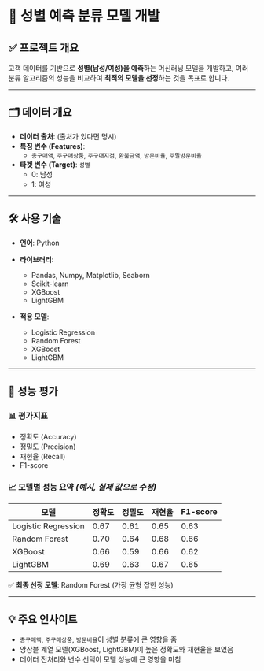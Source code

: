 # 🧠 성별 예측 분류 모델 개발

## ✅ 프로젝트 개요

고객 데이터를 기반으로 **성별(남성/여성)을 예측**하는 머신러닝 모델을 개발하고, 여러 분류 알고리즘의 성능을 비교하여 **최적의 모델을 선정**하는 것을 목표로 합니다.

---

## 🗂️ 데이터 개요

- **데이터 출처**: (출처가 있다면 명시)
- **특징 변수 (Features)**:
  - `총구매액`, `주구매상품`, `주구매지점`, `환불금액`, `방문비율`, `주말방문비율`
- **타겟 변수 (Target)**: `성별`  
  - 0: 남성  
  - 1: 여성

---

## 🛠️ 사용 기술

- **언어**: Python  
- **라이브러리**:
  - Pandas, Numpy, Matplotlib, Seaborn
  - Scikit-learn
  - XGBoost
  - LightGBM

- **적용 모델**:
  - Logistic Regression
  - Random Forest
  - XGBoost
  - LightGBM

---

## 🧪 성능 평가

### 📊 평가지표

- 정확도 (Accuracy)  
- 정밀도 (Precision)  
- 재현율 (Recall)  
- F1-score  

### 📈 모델별 성능 요약 *(예시, 실제 값으로 수정)*

| 모델 | 정확도 | 정밀도 | 재현율 | F1-score |
|------|--------|--------|--------|----------|
| Logistic Regression | 0.67 | 0.61 | 0.65 | 0.63 |
| Random Forest        | 0.70 | 0.64 | 0.68 | 0.66 |
| XGBoost              | 0.66 | 0.59 | 0.66 | 0.62 |
| LightGBM             | 0.69 | 0.63 | 0.67 | 0.65 |

✅ **최종 선정 모델**: Random Forest (가장 균형 잡힌 성능)

---

## 💡 주요 인사이트

- `총구매액`, `주구매상품`, `방문비율`이 성별 분류에 큰 영향을 줌
- 앙상블 계열 모델(XGBoost, LightGBM)이 높은 정확도와 재현율을 보였음
- 데이터 전처리와 변수 선택이 모델 성능에 큰 영향을 미침